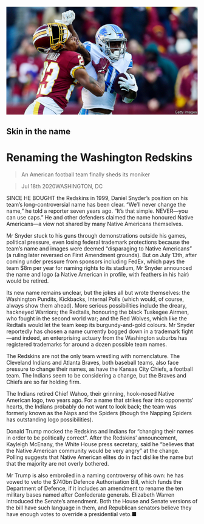 ![](./images/20200718_USP003_0.jpg)

## Skin in the name

# Renaming the Washington Redskins

> An American football team finally sheds its moniker

> Jul 18th 2020WASHINGTON, DC

SINCE HE BOUGHT the Redskins in 1999, Daniel Snyder’s position on his team’s long-controversial name has been clear. “We’ll never change the name,” he told a reporter seven years ago. “It’s that simple. NEVER—you can use caps.” He and other defenders claimed the name honoured Native Americans—a view not shared by many Native Americans themselves.

Mr Snyder stuck to his guns through demonstrations outside his games, political pressure, even losing federal trademark protections because the team’s name and images were deemed “disparaging to Native Americans” (a ruling later reversed on First Amendment grounds). But on July 13th, after coming under pressure from sponsors including FedEx, which pays the team $8m per year for naming rights to its stadium, Mr Snyder announced the name and logo (a Native American in profile, with feathers in his hair) would be retired.

Its new name remains unclear, but the jokes all but wrote themselves: the Washington Pundits, Kickbacks, Internal Polls (which would, of course, always show them ahead). More serious possibilities include the dreary, hackneyed Warriors; the Redtails, honouring the black Tuskegee Airmen, who fought in the second world war; and the Red Wolves, which like the Redtails would let the team keep its burgundy-and-gold colours. Mr Snyder reportedly has chosen a name currently bogged down in a trademark fight—and indeed, an enterprising actuary from the Washington suburbs has registered trademarks for around a dozen possible team names.

The Redskins are not the only team wrestling with nomenclature. The Cleveland Indians and Atlanta Braves, both baseball teams, also face pressure to change their names, as have the Kansas City Chiefs, a football team. The Indians seem to be considering a change, but the Braves and Chiefs are so far holding firm.

The Indians retired Chief Wahoo, their grinning, hook-nosed Native American logo, two years ago. For a name that strikes fear into opponents’ hearts, the Indians probably do not want to look back; the team was formerly known as the Naps and the Spiders (though the Napping Spiders has outstanding logo possibilities).

Donald Trump mocked the Redskins and Indians for “changing their names in order to be politically correct”. After the Redskins’ announcement, Kayleigh McEnany, the White House press secretary, said he “believes that the Native American community would be very angry” at the change. Polling suggests that Native American elites do in fact dislike the name but that the majority are not overly bothered.

Mr Trump is also embroiled in a naming controversy of his own: he has vowed to veto the $740bn Defence Authorisation Bill, which funds the Department of Defence, if it includes an amendment to rename the ten military bases named after Confederate generals. Elizabeth Warren introduced the Senate’s amendment. Both the House and Senate versions of the bill have such language in them, and Republican senators believe they have enough votes to override a presidential veto.■